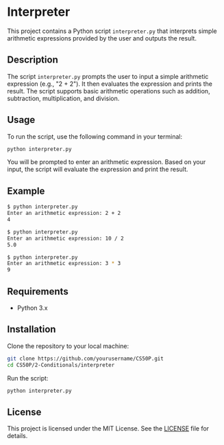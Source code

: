 # Interpreter

This project contains a Python script `interpreter.py` that interprets simple arithmetic expressions provided by the user and outputs the result.

## Description

The script `interpreter.py` prompts the user to input a simple arithmetic expression (e.g., "2 + 2"). It then evaluates the expression and prints the result. The script supports basic arithmetic operations such as addition, subtraction, multiplication, and division.

## Usage

To run the script, use the following command in your terminal:

```sh
python interpreter.py
```

You will be prompted to enter an arithmetic expression. Based on your input, the script will evaluate the expression and print the result.

## Example

```sh
$ python interpreter.py
Enter an arithmetic expression: 2 + 2
4
```

```sh
$ python interpreter.py
Enter an arithmetic expression: 10 / 2
5.0
```

```sh
$ python interpreter.py
Enter an arithmetic expression: 3 * 3
9
```

## Requirements

- Python 3.x

## Installation

Clone the repository to your local machine:

```sh
git clone https://github.com/yourusername/CS50P.git
cd CS50P/2-Conditionals/interpreter
```

Run the script:

```sh
python interpreter.py
```

## License

This project is licensed under the MIT License. See the [LICENSE](../LICENSE) file for details.
